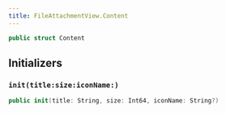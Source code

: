 ```yaml
---
title: FileAttachmentView.Content
---
```


``` swift
public struct Content 
```

## Initializers

### `init(title:size:iconName:)`

``` swift
public init(title: String, size: Int64, iconName: String?) 
```
